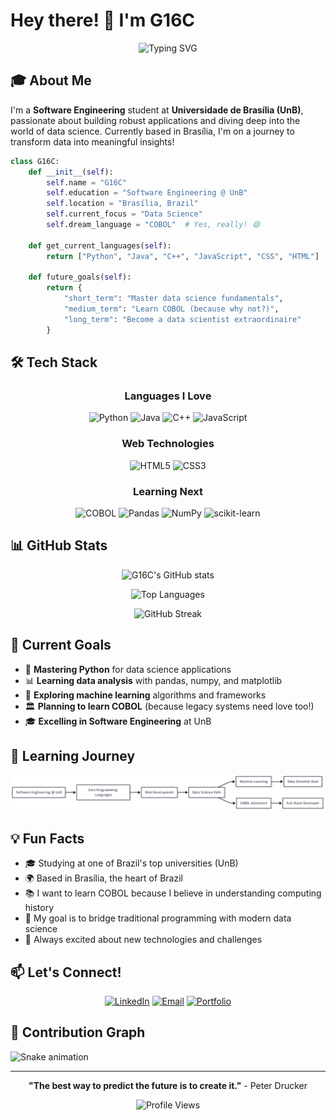 # Hey there! 👋 I'm G16C

<div align="center">
  
![Typing SVG](https://readme-typing-svg.herokuapp.com?font=Fira+Code&pause=1000&color=00D8FF&center=true&vCenter=true&width=435&lines=Software+Engineering+Student;Future+Data+Scientist;Python+%7C+Java+%7C+C%2B%2B+Developer;UnB+Student;Always+Learning+New+Things!)

</div>

## 🎓 About Me

I'm a **Software Engineering** student at **Universidade de Brasília (UnB)**, passionate about building robust applications and diving deep into the world of data science. Currently based in Brasília, I'm on a journey to transform data into meaningful insights!

```python
class G16C:
    def __init__(self):
        self.name = "G16C"
        self.education = "Software Engineering @ UnB"
        self.location = "Brasília, Brazil"
        self.current_focus = "Data Science"
        self.dream_language = "COBOL"  # Yes, really! 😄
        
    def get_current_languages(self):
        return ["Python", "Java", "C++", "JavaScript", "CSS", "HTML"]
        
    def future_goals(self):
        return {
            "short_term": "Master data science fundamentals",
            "medium_term": "Learn COBOL (because why not?)",
            "long_term": "Become a data scientist extraordinaire"
        }
```

## 🛠️ Tech Stack

<div align="center">

### Languages I Love
![Python](https://img.shields.io/badge/python-3670A0?style=for-the-badge&logo=python&logoColor=ffdd54)
![Java](https://img.shields.io/badge/java-%23ED8B00.svg?style=for-the-badge&logo=openjdk&logoColor=white)
![C++](https://img.shields.io/badge/c++-%2300599C.svg?style=for-the-badge&logo=c%2B%2B&logoColor=white)
![JavaScript](https://img.shields.io/badge/javascript-%23323330.svg?style=for-the-badge&logo=javascript&logoColor=%23F7DF1E)

### Web Technologies
![HTML5](https://img.shields.io/badge/html5-%23E34F26.svg?style=for-the-badge&logo=html5&logoColor=white)
![CSS3](https://img.shields.io/badge/css3-%231572B6.svg?style=for-the-badge&logo=css3&logoColor=white)

### Learning Next
![COBOL](https://img.shields.io/badge/COBOL-004B87?style=for-the-badge&logo=cobol&logoColor=white)
![Pandas](https://img.shields.io/badge/pandas-%23150458.svg?style=for-the-badge&logo=pandas&logoColor=white)
![NumPy](https://img.shields.io/badge/numpy-%23013243.svg?style=for-the-badge&logo=numpy&logoColor=white)
![scikit-learn](https://img.shields.io/badge/scikit--learn-%23F7931E.svg?style=for-the-badge&logo=scikit-learn&logoColor=white)

</div>

## 📊 GitHub Stats

<div align="center">
  
![G16C's GitHub stats](https://github-readme-stats.vercel.app/api?username=G16C&show_icons=true&theme=radical&hide_border=true)

![Top Languages](https://github-readme-stats.vercel.app/api/top-langs/?username=G16C&layout=compact&theme=radical&hide_border=true)

![GitHub Streak](https://github-readme-streak-stats.herokuapp.com/?user=G16C&theme=radical&hide_border=true)

</div>

## 🎯 Current Goals

- 🐍 **Mastering Python** for data science applications
- 📊 **Learning data analysis** with pandas, numpy, and matplotlib
- 🤖 **Exploring machine learning** algorithms and frameworks
- 🏛️ **Planning to learn COBOL** (because legacy systems need love too!)
- 🎓 **Excelling in Software Engineering** at UnB

## 🌱 Learning Journey

![Learning Journey Diagram](learning.png)


## 💡 Fun Facts

- 🎓 Studying at one of Brazil's top universities (UnB)
- 🌍 Based in Brasília, the heart of Brazil
- 📚 I want to learn COBOL because I believe in understanding computing history
- 🎯 My goal is to bridge traditional programming with modern data science
- 🚀 Always excited about new technologies and challenges

## 📫 Let's Connect!

<div align="center">

[![LinkedIn](https://img.shields.io/badge/LinkedIn-0077B5?style=for-the-badge&logo=linkedin&logoColor=white)](https://linkedin.com/in/yourprofile)
[![Email](https://img.shields.io/badge/Email-D14836?style=for-the-badge&logo=gmail&logoColor=white)](mailto:your.email@gmail.com)
[![Portfolio](https://img.shields.io/badge/Portfolio-FF5722?style=for-the-badge&logo=todoist&logoColor=white)](https://your-portfolio.com)

</div>

## 🐍 Contribution Graph

![Snake animation](https://github.com/G16C/G16C/blob/output/github-contribution-grid-snake.svg)

---

<div align="center">
  
**"The best way to predict the future is to create it."** - Peter Drucker

![Profile Views](https://komarev.com/ghpvc/?username=G16C&color=blueviolet&style=for-the-badge)

</div>
